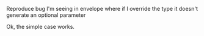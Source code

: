 Reproduce bug I'm seeing in envelope where if I override the type it doesn't generate an optional parameter

Ok, the simple case works.

